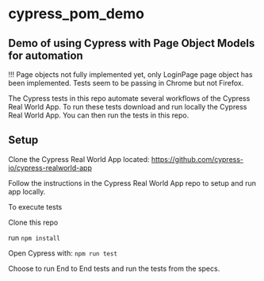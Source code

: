 # cypress_pom_demo
## Demo of using Cypress with Page Object Models for automation

!!! Page objects not fully implemented yet, only LoginPage page object has been implemented.  Tests seem to be passing in Chrome but not Firefox.

The Cypress tests in this repo automate several workflows of the Cypress Real World App.  To run these tests download and run locally the Cypress Real World App.  You can then run the tests in this repo.

## Setup
Clone the Cypress Real World App located: https://github.com/cypress-io/cypress-realworld-app

Follow the instructions in the Cypress Real World App repo to setup and run app locally.

To execute tests

Clone this repo

run `npm install`

Open Cypress with: `npm run test`

Choose to run End to End tests and run the tests from the specs.

